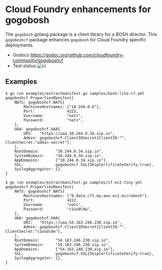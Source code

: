 # Cloud Foundry enhancements for gogobosh

The `gogobosh` golang package is a client library for a BOSH director. This `gogoboshcf` package enhances `gogobosh` for Cloud Foundry specific deployments.

* Godocs https://godoc.org/github.com/cloudfoundry-community/gogoboshcf
* Test status ![ci](https://travis-ci.org/cloudfoundry-community/gogoboshcf.svg?branch=master)

## Examples

```
$ go run examples/extractmanifest.go samples/bosh-lite-cf.yml
gogoboshcf.PropertiesManifest{
    NATS: gogoboshcf.NATS{
        MachinesHostnames: {"10.244.0.6"},
        Port:              4222,
        Username:          "nats",
        Password:          "nats",
    },
    UAA: gogoboshcf.UAA{
        URI:   "https://uaa.10.244.0.34.xip.io",
        Admin: gogoboshcf.ClientIDSecret{ClientID:"", ClientSecret:"admin-secret"},
    },
    RootDomain:       "10.244.0.34.xip.io",
    SystemDomain:     "10.244.0.34.xip.io",
    AppDomains:       {"10.244.0.34.xip.io"},
    SSL:              gogoboshcf.SSL{SkipCertificateVerify:true},
    SyslogAggregator: {},
}
```

```
$ go run examples/extractmanifest.go samples/cf-ec2-tiny.yml
gogoboshcf.PropertiesManifest{
    NATS: gogoboshcf.NATS{
        MachinesHostnames: {"0.data.cf1.my-aws-ec2.microbosh"},
        Port:              4222,
        Username:          "nats",
        Password:          "c1oudc0w",
    },
    UAA: gogoboshcf.UAA{
        URI:   "https://uaa.54.163.246.230.xip.io",
        Admin: gogoboshcf.ClientIDSecret{ClientID:"", ClientSecret:"c1oudc0w"},
    },
    RootDomain:       "54.163.246.230.xip.io",
    SystemDomain:     "54.163.246.230.xip.io",
    AppDomains:       {"54.163.246.230.xip.io"},
    SSL:              gogoboshcf.SSL{SkipCertificateVerify:true},
    SyslogAggregator: {},
}
```
